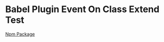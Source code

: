 # Babel Plugin Event On Class Extend Test

[Npm Package](https://www.npmjs.com/package/babel-plugin-event-on-class-extend)
